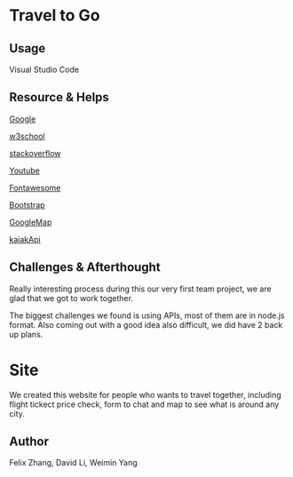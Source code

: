 # Travel to Go

## Usage

Visual Studio Code

## Resource & Helps

[Google](www.google.com)

[w3school](https://www.w3schools.com)

[stackoverflow](https://stackoverflow.com)

[Youtube](www.youtube.com)

[Fontawesome](https://fontawesome.com)

[Bootstrap](https://getbootstrap.com)

[GoogleMap](www.google.com)

[kajakApi](rapidapi.com)

## Challenges & Afterthought

Really interesting process during this our very first team project, we are glad that we got to work together.

The biggest challenges we found is using APIs, most of them are in node.js format. Also coming out with a good idea also difficult, we did have 2 back up plans.

# Site

We created this website for people who wants to travel together, including flight tickect price check, form to chat and map to see what is around any city.

## Author
Felix Zhang, David Li, Weimin Yang